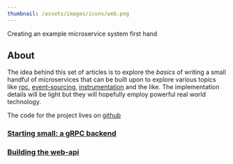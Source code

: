 ```yaml
---
thumbnail: /assets/images/icons/web.png
---
```

Creating an example microservice system first hand

## About
The idea behind this set of articles is to explore the _basics_ of writing a small handful of microservices that can be built upon to explore various topics like [rpc](https://microservices.io/patterns/communication-style/rpi.html), [event-sourcing](https://microservices.io/patterns/data/event-sourcing.html), [instrumentation](https://microservices.io/patterns/observability/application-metrics.html) and the like. The implementation details will be light but they will hopefully employ powerful real world technology. 

The code for the project lives on [github](https://github.com/Hoenn/mcrosvc)

### [Starting small: a gRPC backend](../mcrosvc-Starting-small,-a-gRPC-backend/)
### [Building the web-api](../mcrosvc-Building-the-web-api/)

